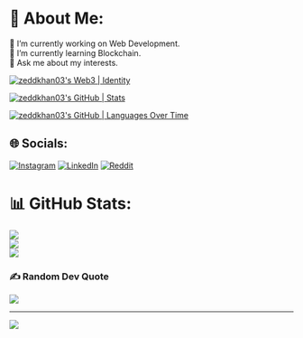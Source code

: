 # 💫 About Me:
🔭 I’m currently working on Web Development.<br>🌱 I’m currently learning Blockchain.<br>💬 Ask me about my interests.<br>

[![zeddkhan03's Web3 | Identity](https://stats.quine.sh/MajesticFires3010/web3?theme=dark)](https://quine.sh)

[![zeddkhan03's GitHub | Stats](https://stats.quine.sh/MajesticFires3010/github?theme=dark)](https://quine.sh)

[![zeddkhan03's GitHub | Languages Over Time](https://stats.quine.sh/MajesticFires3010/languages-over-time?theme=dark)](https://quine.sh)


## 🌐 Socials:
[![Instagram](https://img.shields.io/badge/Instagram-%23E4405F.svg?logo=Instagram&logoColor=white)](https://www.instagram.com/aditya_bhatt3010/)
[![LinkedIn](https://img.shields.io/badge/LinkedIn-%230077B5.svg?logo=linkedin&logoColor=white)](https://www.linkedin.com/in/aditya-bhatt-b61868250/) 
[![Reddit]()]([https://www.linkedin.com/in/aditya-bhatt-b61868250/](https://img.shields.io/reddit/user-karma/link/Majestic_Fires)) 

# 📊 GitHub Stats:
![](https://github-readme-stats.vercel.app/api?username=MajesticFires3010&theme=radical&hide_border=false&include_all_commits=false&count_private=true)<br/>
![](https://github-readme-streak-stats.herokuapp.com/?user=MajesticFires3010&theme=radical&hide_border=false)<br/>
![](https://github-readme-stats.vercel.app/api/top-langs/?username=MajesticFires3010&theme=radical&hide_border=false&include_all_commits=false&count_private=true&layout=compact)

### ✍️ Random Dev Quote
![](https://quotes-github-readme.vercel.app/api?type=horizontal&theme=radical)

---
[![](https://visitcount.itsvg.in/api?id=Zeddkhan03&icon=0&color=0)](https://visitcount.itsvg.in)
